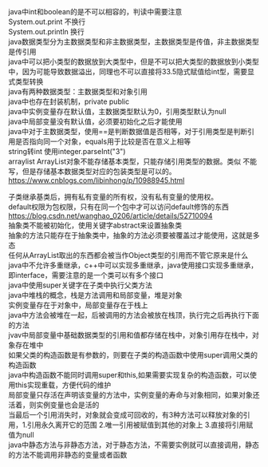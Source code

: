 java中int和boolean的是不可以相容的，判读中需要注意        
System.out.print  不换行       
System.out.println  换行       
java数据类型分为主数据类型和非主数据类型，主数据类型是传值，非主数据类型是传引用     
java中可以把小类型的数据放到大类型中，但是不可以把大类型的数据放到小类型中，因为可能导致数据溢出，同理也不可以直接将33.5隐式赋值给int型，需要显式类型转换    
java有两种数据类型：主数据类型和对象引用   
java中也存在封装机制，private public    
java中实例变量存在默认值，主数据类型默认为0，引用类型默认为null    
java中局部变量没有默认值，必须要初始化之后才能使用   
java中对于主数据类型，使用==是判断数据值是否相等，对于引用类型是判断引用是否指向同一个对象，equals用于比较是否在意义上相等      
string转int 使用integer.parseInt("3")    
arraylist  ArrayList对象不能存储基本类型，只能存储引用类型的数据。类似 <int> 不能写，但是存储基本数据类型对应的包装类型是可以的。    
https://www.cnblogs.com/libinhong/p/10988945.html      

子类继承基类后，拥有私有变量的所有权，没有私有变量的使用权。         
default权限为包权限，只有在同一个包中才可以访问default修饰的东西         
https://blog.csdn.net/wanghao_0206/article/details/52710094       
抽象类不能被初始化，使用关键字abstract来设置抽象类     
抽象的方法只能存在于抽象类中，抽象的方法必须要被覆盖过才能使用，这就是多态       
任何从ArrayList<Object>取出的东西都会被当作Object类型的引用而不管它原来是什么   
java中不允许多重继承，c++中可以实现多重继承，java使用接口实现多重继承，即interface，需要注意的是一个类可以有多个接口  
java中使用super关键字在子类中执行父类方法   
java中堆栈的概念，栈是方法调用和局部变量，堆是对象    
实例变量存在于对象中，局部变量存在于栈上   
java中方法会被堆在一起，后被调用的方法会被放在栈顶，执行完之后再执行下面的方法    
jvav中局部变量中基础数据类型的引用和值都存储在栈中，对象引用存在栈中，对象存在堆中    
如果父类的构造函数是有参数的，则要在子类的构造函数中使用super调用父类的构造函数    
java中构造函数不能同时调用super和this,如果需要实现复杂的构造函数，可以使用this实现重载，方便代码的维护    
局部变量只存活在声明该变量的方法中，实例变量的寿命与对象相同，如果对象还活着，则实例变量也会是活的  
当最后一个引用消失时，对象就会变成可回收的，有3种方法可以释放对象的引用，1.引用永久离开它的范围 2.唯一引用被赋值到其他的对象上 3.直接将引用赋值为null  
java中静态方法与非静态方法，对于静态方法，不需要实例就可以直接调用，静态的方法不能调用非静态的变量或者函数      
